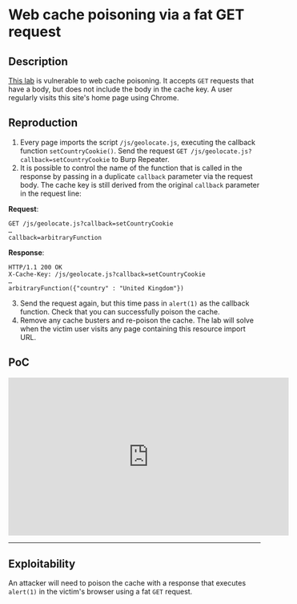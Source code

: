 # Web cache poisoning via a fat GET request

## Description

[This lab](https://portswigger.net/web-security/web-cache-poisoning/exploiting-implementation-flaws/lab-web-cache-poisoning-fat-get) is vulnerable to web cache poisoning. It accepts `GET` requests that have a body, but does not include the body in the cache key. A user regularly visits this site's home page using Chrome. 

## Reproduction

1. Every page imports the script `/js/geolocate.js`, executing the callback function `setCountryCookie()`. Send the request `GET /js/geolocate.js?callback=setCountryCookie` to Burp Repeater.
2. It is possible to control the name of the function that is called in the response by passing in a duplicate `callback` parameter via the request body. The cache key is still derived from the original `callback` parameter in the request line:

**Request**:

```text
GET /js/geolocate.js?callback=setCountryCookie
…
callback=arbitraryFunction
```

**Response**:

```text
HTTP/1.1 200 OK
X-Cache-Key: /js/geolocate.js?callback=setCountryCookie
…
arbitraryFunction({"country" : "United Kingdom"})
```

3. Send the request again, but this time pass in `alert(1)` as the callback function. Check that you can successfully poison the cache.
4. Remove any cache busters and re-poison the cache. The lab will solve when the victim user visits any page containing this resource import URL.

## PoC

<iframe title="Web cache poisoning via a fat get request" src="https://tube.spdns.org/videos/embed/77c1083b-c53e-4e58-85ca-aa840e676118" allowfullscreen="" sandbox="allow-same-origin allow-scripts allow-popups" width="560" height="315" frameborder="0"></iframe>

----

## Exploitability

An attacker will need to poison the cache with a response that executes `alert(1)` in the victim's browser using a fat `GET` request. 
